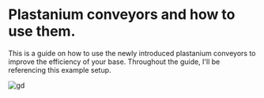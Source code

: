 # Plastanium conveyors and how to use them.

This is a guide on how to use the newly introduced plastanium conveyors to improve the efficiency of your base. Throughout the guide, I'll be referencing this example setup.

![gd](https://preview.redd.it/1quj8469gqr51.png?width=382&format=png&auto=webp&s=945c5c99aeb260653e968697f41639755b19a06f)
